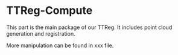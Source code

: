 TTReg-Compute
=====

This part is the main package of our TTReg. It includes point cloud generation and
registration. 

More manipulation can be found in xxx file.